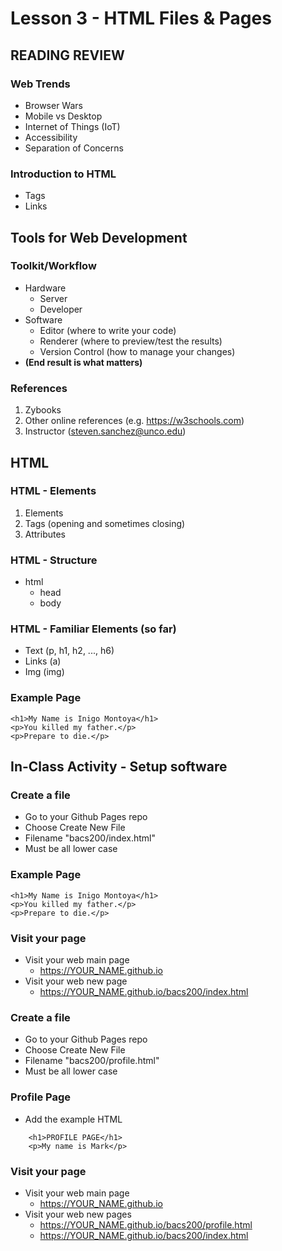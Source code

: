 # Lesson 3 - HTML Files & Pages

## READING REVIEW

### Web Trends
* Browser Wars
* Mobile vs Desktop
* Internet of Things (IoT)
* Accessibility
* Separation of Concerns

### Introduction to HTML
* Tags
* Links

## Tools for Web Development

### Toolkit/Workflow
* Hardware
    * Server
    * Developer
* Software
    * Editor (where to write your code)
    * Renderer (where to preview/test the results)
    * Version Control (how to manage your changes)
* **(End result is what matters)**

### References
1. Zybooks
2. Other online references (e.g. https://w3schools.com)
3. Instructor (steven.sanchez@unco.edu)

## HTML

### HTML - Elements
1. Elements
2. Tags (opening and sometimes closing)
3. Attributes

### HTML - Structure
* html
    * head
    * body

### HTML - Familiar Elements (so far)
* Text (p, h1, h2, ..., h6)
* Links (a)
* Img (img)

### Example Page

    <h1>My Name is Inigo Montoya</h1>
    <p>You killed my father.</p>
    <p>Prepare to die.</p>

## In-Class Activity - Setup software

### Create a file
* Go to your Github Pages repo
* Choose Create New File
* Filename "bacs200/index.html"
* Must be all lower case


### Example Page

    <h1>My Name is Inigo Montoya</h1>
    <p>You killed my father.</p>
    <p>Prepare to die.</p>


### Visit your page
* Visit your web main page
    * https://YOUR_NAME.github.io
* Visit your web new page
    * https://YOUR_NAME.github.io/bacs200/index.html



### Create a file
* Go to your Github Pages repo
* Choose Create New File
* Filename "bacs200/profile.html"
* Must be all lower case


### Profile Page
* Add the example HTML

```
    <h1>PROFILE PAGE</h1>
    <p>My name is Mark</p>
```  


### Visit your page
* Visit your web main page
    * https://YOUR_NAME.github.io
* Visit your web new pages
    * https://YOUR_NAME.github.io/bacs200/profile.html
    * https://YOUR_NAME.github.io/bacs200/index.html


